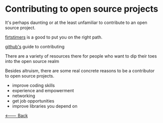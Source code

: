 # Contributing to open source projects

It's perhaps daunting or at the least unfamiliar to contribute to an open source project.

[firtstimers](https://www.firsttimersonly.com/) is a good to put you on the right path.

[github's](https://opensource.guide/how-to-contribute/) guide to contributing

There are a variety of resources there for people who want to dip their toes into the open source realm

Besides altruism, there are some real concrete reasons to be a contributor to open source projects.

- improve coding skills
- experience and empowerment
- networking
- get job opportunities
- improve libraries you depend on

[<--- Back](../README.md)
